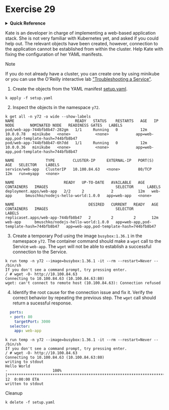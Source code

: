 # Exercise 29

<details>
<summary><b>Quick Reference</b></summary>
<p>

* Namespace: `y72`<br>
* Documentation: [Debug Services](https://kubernetes.io/docs/tasks/debug/debug-application/debug-service/)

</p>
</details>

Kate is an developer in charge of implementing a web-based application stack. She is not very familiar with Kubernetes yet, and asked if you could help out. The relevant objects have been created, however, connection to the application cannot be established from within the cluster. Help Kate with fixing the configuration of her YAML manifests.

> [!NOTE]
> If you do not already have a cluster, you can create one by using minikube or you can use the O'Reilly interactive lab ["Troubleshooting a Service"](https://learning.oreilly.com/scenarios/troubleshooting-a-service/9781098164300/).

1. Create the objects from the YAML manifest [setup.yaml](./setup.yaml).
```
k apply -f setup.yaml
```
2. Inspect the objects in the namespace `y72`.
```
k get all -n y72 -o wide --show-labels
NAME                           READY   STATUS    RESTARTS   AGE   IP          NODE       NOMINATED NODE   READINESS GATES   LABELS
pod/web-app-744bfb8b47-282gm   1/1     Running   0          12m   10.0.0.78   minikube   <none>           <none>            app=web-app,pod-template-hash=744bfb8b47
pod/web-app-744bfb8b47-6h7dd   1/1     Running   0          12m   10.0.0.36   minikube   <none>           <none>            app=web-app,pod-template-hash=744bfb8b47

NAME              TYPE        CLUSTER-IP     EXTERNAL-IP   PORT(S)   AGE   SELECTOR    LABELS
service/web-app   ClusterIP   10.100.84.63   <none>        80/TCP    12m   run=myapp   <none>

NAME                      READY   UP-TO-DATE   AVAILABLE   AGE   CONTAINERS   IMAGES                              SELECTOR      LABELS
deployment.apps/web-app   2/2     2            2           12m   web-app      bmuschko/nodejs-hello-world:1.0.0   app=web-app   <none>

NAME                                 DESIRED   CURRENT   READY   AGE   CONTAINERS   IMAGES                              SELECTOR                                   LABELS
replicaset.apps/web-app-744bfb8b47   2         2         2       12m   web-app      bmuschko/nodejs-hello-world:1.0.0   app=web-app,pod-template-hash=744bfb8b47   app=web-app,pod-template-hash=744bfb8b47
```
3. Create a temporary Pod using the image `busybox:1.36.1` in the namespace `y72`. The container command should make a `wget` call to the Service `web-app`. The `wget` will not be able to establish a successful connection to the Service.
```
k run temp -n y72 --image=busybox:1.36.1 -it --rm --restart=Never -- /bin/sh
If you don't see a command prompt, try pressing enter.
/ # wget -O- http://10.100.84.63
Connecting to 10.100.84.63 (10.100.84.63:80)
wget: can't connect to remote host (10.100.84.63): Connection refused
```
4. Identify the root cause for the connection issue and fix it. Verify the correct behavior by repeating the previous step. The `wget` call should return a sucessful response.
```yaml
  ports:
  - port: 80
    targetPort: 3000
  selector:
    app: web-app
```
```
k run temp -n y72 --image=busybox:1.36.1 -it --rm --restart=Never -- /bin/sh
If you don't see a command prompt, try pressing enter.
/ # wget -O- http://10.100.84.63
Connecting to 10.100.84.63 (10.100.84.63:80)
writing to stdout
Hello World
-                    100% |**********************************************************************************************************************************************************************************************|    12  0:00:00 ETA
written to stdout
```

Cleanup
```
k delete -f setup.yaml
```
